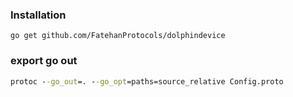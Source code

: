 

### Installation
```
go get github.com/FatehanProtocols/dolphindevice
```

### export go out
```cmd
protoc --go_out=. --go_opt=paths=source_relative Config.proto
```